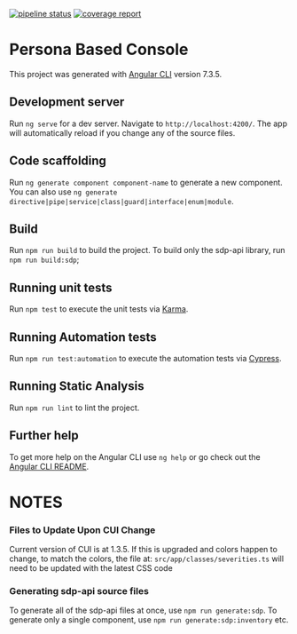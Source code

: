 [![pipeline status](https://gitlab-sjc.cisco.com/sso-apps/persona-based-console/badges/develop/pipeline.svg)](https://gitlab-sjc.cisco.com/sso-apps/persona-based-console/commits/develop)
[![coverage report](https://gitlab-sjc.cisco.com/sso-apps/persona-based-console/badges/develop/coverage.svg)](https://gitlab-sjc.cisco.com/sso-apps/persona-based-console/commits/develop)

# Persona Based Console

This project was generated with [Angular CLI](https://github.com/angular/angular-cli) version 7.3.5.

## Development server

Run `ng serve` for a dev server. Navigate to `http://localhost:4200/`. The app will automatically reload if you change any of the source files.

## Code scaffolding

Run `ng generate component component-name` to generate a new component. You can also use `ng generate directive|pipe|service|class|guard|interface|enum|module`.

## Build

Run `npm run build` to build the project. To build only the sdp-api library, run `npm run build:sdp`;

## Running unit tests

Run `npm test` to execute the unit tests via [Karma](https://karma-runner.github.io).

## Running Automation tests

Run `npm run test:automation` to execute the automation tests via [Cypress](https://www.cypress.io/).

## Running Static Analysis

Run `npm run lint` to lint the project.

## Further help

To get more help on the Angular CLI use `ng help` or go check out the [Angular CLI README](https://github.com/angular/angular-cli/blob/master/README.md).

# NOTES
### Files to Update Upon CUI Change

Current version of CUI is at 1.3.5.
If this is upgraded and colors happen to change, to match the colors, the file at:
`src/app/classes/severities.ts` will need to be updated with the latest CSS code

### Generating sdp-api source files
To generate all of the sdp-api files at once, use `npm run generate:sdp`. To generate only a single component, use `npm run generate:sdp:inventory` etc.
